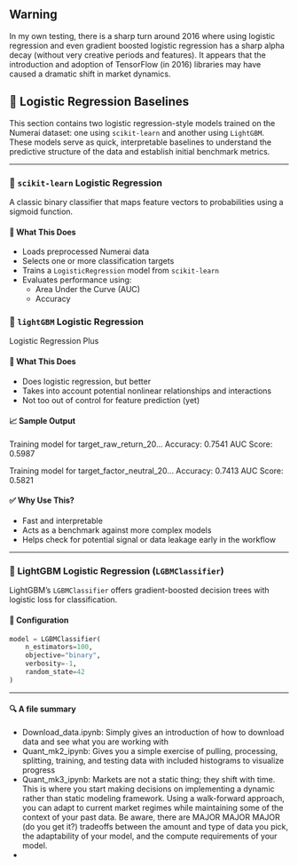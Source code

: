 ## Warning

In my own testing, there is a sharp turn around 2016 where using logistic regression and even gradient boosted logistic regression has a sharp alpha decay (without very creative periods and features). It appears that the introduction and adoption of TensorFlow (in 2016) libraries may have caused a dramatic shift in market dynamics.

## 🧠 Logistic Regression Baselines

This section contains two logistic regression-style models trained on the Numerai dataset: one using `scikit-learn` and another using `LightGBM`. These models serve as quick, interpretable baselines to understand the predictive structure of the data and establish initial benchmark metrics.

---

### 🔹 `scikit-learn` Logistic Regression

A classic binary classifier that maps feature vectors to probabilities using a sigmoid function.

#### 🚀 What This Does

- Loads preprocessed Numerai data  
- Selects one or more classification targets  
- Trains a `LogisticRegression` model from `scikit-learn`  
- Evaluates performance using:
  - Area Under the Curve (AUC)
  - Accuracy

### 🔹 `lightGBM` Logistic Regression

Logistic Regression Plus

#### 🚀 What This Does

- Does logistic regression, but better
- Takes into account potential nonlinear relationships and interactions
- Not too out of control for feature prediction (yet) 

#### 📈 Sample Output

Training model for target_raw_return_20...
Accuracy: 0.7541
AUC Score: 0.5987

Training model for target_factor_neutral_20...
Accuracy: 0.7413
AUC Score: 0.5821

#### ✅ Why Use This?

- Fast and interpretable
- Acts as a benchmark against more complex models
- Helps check for potential signal or data leakage early in the workflow

---

### 🔸 LightGBM Logistic Regression (`LGBMClassifier`)

LightGBM’s `LGBMClassifier` offers gradient-boosted decision trees with logistic loss for classification.

#### 🔧 Configuration

```python
model = LGBMClassifier(
    n_estimators=100,
    objective="binary",
    verbosity=-1,
    random_state=42
)
```

---

#### 🔍 A file summary

- Download_data.ipynb: Simply gives an introduction of how to download data and see what you are working with
- Quant_mk2_ipynb: Gives you a simple exercise of pulling, processing, splitting, training, and testing data with included histograms to visualize progress
- Quant_mk3_ipynb: Markets are not a static thing; they shift with time. This is where you start making decisions on implementing a dynamic rather than static modeling framework. Using a walk-forward approach, you can adapt to current market regimes while maintaining some of the context of your past data. Be aware, there are MAJOR MAJOR MAJOR (do you get it?) tradeoffs between the amount and type of data you pick, the adaptability of your model, and the compute requirements of your model. 
- 
